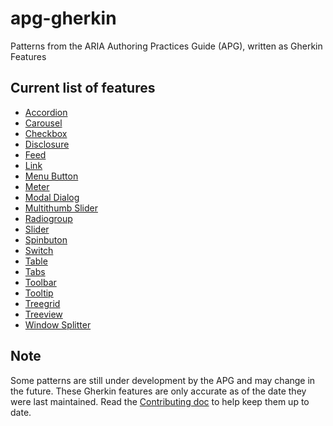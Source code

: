 # apg-gherkin

Patterns from the ARIA Authoring Practices Guide (APG), written as Gherkin Features

## Current list of features

* [Accordion](features/accordion.feature)
* [Carousel](features/carousel.feature)
* [Checkbox](features/checkbox.feature)
* [Disclosure](features/disclosure.feature)
* [Feed](features/feed.feature)
* [Link](features/link.feature)
* [Menu Button](features/menu-button.feature)
* [Meter](features/meter.feature)
* [Modal Dialog](features/modal-dialog.feature)
* [Multithumb Slider](features/multithumb-slider.feature)
* [Radiogroup](features/radiogroup.feature)
* [Slider](features/slider.feature)
* [Spinbuton](features/spinbutton.feature)
* [Switch](features/switch.feature)
* [Table](features/table.feature)
* [Tabs](features/tabs.feature)
* [Toolbar](features/toolbar.feature)
* [Tooltip](features/tooltip.feature)
* [Treegrid](features/treegrid.feature)
* [Treeview](features/treeview.feature)
* [Window Splitter](features/window-splitter.feature)

## Note

Some patterns are still under development by the APG and may change in the future.
These Gherkin features are only accurate as of the date they were last maintained.
Read the [Contributing doc](CONTRIBUTING.md) to help keep them up to date.
